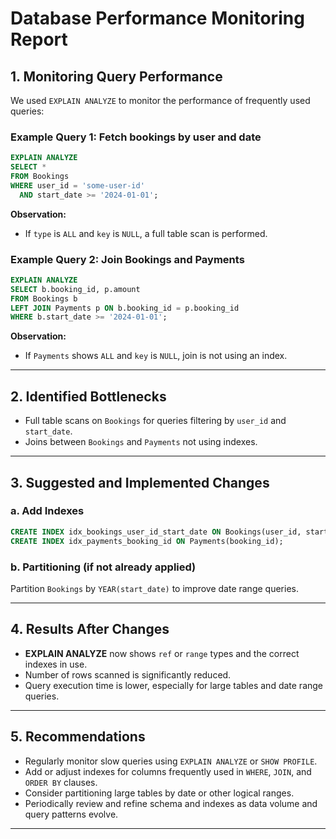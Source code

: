 # Database Performance Monitoring Report

## 1. Monitoring Query Performance

We used `EXPLAIN ANALYZE` to monitor the performance of frequently used queries:

### Example Query 1: Fetch bookings by user and date
```sql
EXPLAIN ANALYZE
SELECT *
FROM Bookings
WHERE user_id = 'some-user-id'
  AND start_date >= '2024-01-01';
```
**Observation:**  
- If `type` is `ALL` and `key` is `NULL`, a full table scan is performed.

### Example Query 2: Join Bookings and Payments
```sql
EXPLAIN ANALYZE
SELECT b.booking_id, p.amount
FROM Bookings b
LEFT JOIN Payments p ON b.booking_id = p.booking_id
WHERE b.start_date >= '2024-01-01';
```
**Observation:**  
- If `Payments` shows `ALL` and `key` is `NULL`, join is not using an index.

---

## 2. Identified Bottlenecks

- Full table scans on `Bookings` for queries filtering by `user_id` and `start_date`.
- Joins between `Bookings` and `Payments` not using indexes.

---

## 3. Suggested and Implemented Changes

### a. Add Indexes
```sql
CREATE INDEX idx_bookings_user_id_start_date ON Bookings(user_id, start_date);
CREATE INDEX idx_payments_booking_id ON Payments(booking_id);
```

### b. Partitioning (if not already applied)
Partition `Bookings` by `YEAR(start_date)` to improve date range queries.

---

## 4. Results After Changes

- **EXPLAIN ANALYZE** now shows `ref` or `range` types and the correct indexes in use.
- Number of rows scanned is significantly reduced.
- Query execution time is lower, especially for large tables and date range queries.

---

## 5. Recommendations

- Regularly monitor slow queries using `EXPLAIN ANALYZE` or `SHOW PROFILE`.
- Add or adjust indexes for columns frequently used in `WHERE`, `JOIN`, and `ORDER BY` clauses.
- Consider partitioning large tables by date or other logical ranges.
- Periodically review and refine schema and indexes as data volume and query patterns evolve.

---